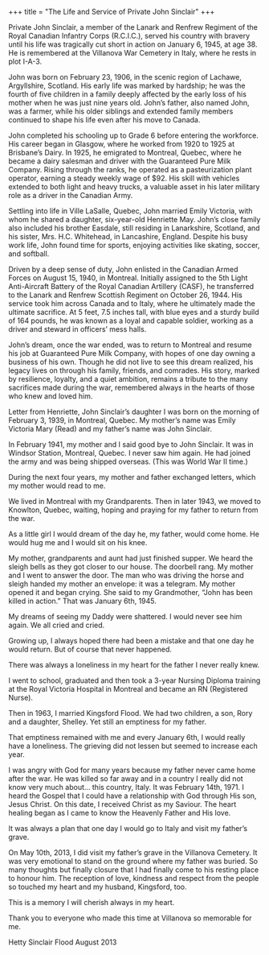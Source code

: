+++
title = "The Life and Service of Private John Sinclair"
+++


Private John Sinclair, a member of the Lanark and Renfrew Regiment of the Royal Canadian Infantry Corps (R.C.I.C.), served his country with bravery until his life was tragically cut short in action on January 6, 1945, at age 38. He is remembered at the Villanova War Cemetery in Italy, where he rests in plot I-A-3.

John was born on February 23, 1906, in the scenic region of Lachawe, Argyllshire, Scotland. His early life was marked by hardship; he was the fourth of five children in a family deeply affected by the early loss of his mother when he was just nine years old. John’s father, also named John, was a farmer, while his older siblings and extended family members continued to shape his life even after his move to Canada.

John completed his schooling up to Grade 6 before entering the workforce. His career began in Glasgow, where he worked from 1920 to 1925 at Brisbane’s Dairy. In 1925, he emigrated to Montreal, Quebec, where he became a dairy salesman and driver with the Guaranteed Pure Milk Company. Rising through the ranks, he operated as a pasteurization plant operator, earning a steady weekly wage of $92. His skill with vehicles extended to both light and heavy trucks, a valuable asset in his later military role as a driver in the Canadian Army.

Settling into life in Ville LaSalle, Quebec, John married Emily Victoria, with whom he shared a daughter, six-year-old Henriette May. John’s close family also included his brother Easdale, still residing in Lanarkshire, Scotland, and his sister, Mrs. H.C. Whitehead, in Lancashire, England. Despite his busy work life, John found time for sports, enjoying activities like skating, soccer, and softball.

Driven by a deep sense of duty, John enlisted in the Canadian Armed Forces on August 15, 1940, in Montreal. Initially assigned to the 5th Light Anti-Aircraft Battery of the Royal Canadian Artillery (CASF), he transferred to the Lanark and Renfrew Scottish Regiment on October 26, 1944. His service took him across Canada and to Italy, where he ultimately made the ultimate sacrifice. At 5 feet, 7.5 inches tall, with blue eyes and a sturdy build of 164 pounds, he was known as a loyal and capable soldier, working as a driver and steward in officers’ mess halls.

John’s dream, once the war ended, was to return to Montreal and resume his job at Guaranteed Pure Milk Company, with hopes of one day owning a business of his own. Though he did not live to see this dream realized, his legacy lives on through his family, friends, and comrades. His story, marked by resilience, loyalty, and a quiet ambition, remains a tribute to the many sacrifices made during the war, remembered always in the hearts of those who knew and loved him.

Letter from Henriette, John Sinclair’s daughter
I was born on the morning of February 3, 1939, in Montreal, Quebec.  My mother’s name was Emily Victoria Mary (Read) and my father’s name was John Sinclair.

In February 1941, my mother and I said good bye to John Sinclair.  It was in Windsor Station, Montreal, Quebec.   I never saw him again.  He had joined the army and was being shipped overseas.  (This was World War II time.)

During the next four years, my mother and father exchanged letters, which my mother would read to me.

We lived in Montreal with my Grandparents.  Then in later 1943, we moved to Knowlton, Quebec, waiting, hoping and praying for my father to return from the war.

As a little girl I would dream of the day he, my father, would come home.  He would hug me and I would sit on his knee.

My mother, grandparents and aunt had just finished supper.  We heard the sleigh bells as they got closer to our house.  The doorbell rang. My mother and I went to answer the door.  The man who was driving the horse and sleigh handed my mother an envelope:  it was a telegram.  My mother opened it and began crying.  She said to my Grandmother,
“John has been killed in action.”  That was January 6th, 1945.

My dreams of seeing my Daddy were shattered.  I would never see him again.  We all cried and cried.

Growing up, I always hoped there had been a mistake and that one day he would return.  But of course that never happened.

There was always a loneliness in my heart for the father I never really knew.

I went to school, graduated and then took a 3-year Nursing Diploma training at the Royal Victoria Hospital in Montreal and became an RN (Registered Nurse).

Then in 1963, I married Kingsford Flood.  We had two children, a son, Rory and a daughter, Shelley.  Yet still an emptiness for my father.

That emptiness remained with me and every January 6th, I would really have a loneliness.  The grieving did not lessen but seemed to increase each year.

I was angry with God for many years because my father never came home after the war.  He was killed so far away and in a country I really did not know very much about… this country, Italy.  It was February 14th, 1971.  I heard the Gospel that I could have a relationship with God through His son, Jesus Christ.  On this date, I received Christ as my Saviour.  The heart healing began as I came to know the Heavenly Father and His love.

It was always a plan that one day I would go to Italy and visit my father’s grave.

On May 10th, 2013, I did visit my father’s grave in the Villanova Cemetery.  It was very emotional to stand on the ground where my father was buried.  So many thoughts but finally closure that I had finally come to his resting place to honour him.  The reception of love, kindness and respect from the people so touched my heart and my husband, Kingsford, too.

This is a memory I will cherish always in my heart.

Thank you to everyone who made this time at Villanova so memorable for me.

Hetty Sinclair Flood
August 2013



